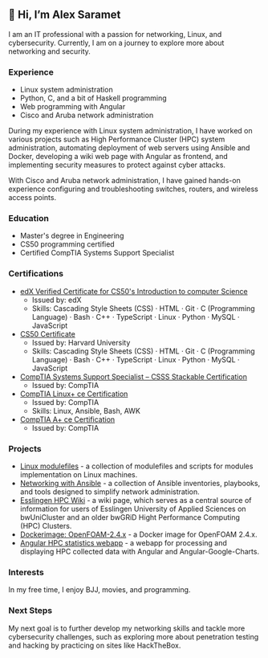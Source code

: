 ## 👋 Hi, I’m Alex Saramet

I am an IT professional with a passion for networking, Linux, and cybersecurity. Currently, I am on a journey to explore more about networking and security.

### Experience

- Linux system administration
- Python, C, and a bit of Haskell programming
- Web programming with Angular
- Cisco and Aruba network administration

During my experience with Linux system administration, I have worked on various projects such as High Performance Cluster (HPC) system administration, automating deployment of web servers using Ansible and Docker, developing a wiki web page with Angular as frontend, and implementing security measures to protect against cyber attacks.

With Cisco and Aruba network administration, I have gained hands-on experience configuring and troubleshooting switches, routers, and wireless access points.

### Education

- Master's degree in Engineering
- CS50 programming certified
- Certified CompTIA Systems Support Specialist

### Certifications

- [edX Verified Certificate for CS50's Introduction to computer Science](https://courses.edx.org/certificates/b3bc4a67aa2b4e969a22a178c450154b)
  - Issued by: edX
  - Skills: Cascading Style Sheets (CSS) · HTML · Git · C (Programming Language) · Bash · C++ · TypeScript · Linux · Python · MySQL · JavaScript
- [CS50 Certificate](https://certificates.cs50.io/852522f9-4e25-4702-93d0-8d6687c1f841.png?size=letter)
  - Issued by: Harvard University
  - Skills: Cascading Style Sheets (CSS) · HTML · Git · C (Programming Language) · Bash · C++ · TypeScript · Linux · Python · MySQL · JavaScript
- [CompTIA Systems Support Specialist – CSSS Stackable Certification](https://www.credly.com/badges/817e7692-c47a-476f-b9a5-32df6c86bd66?source=linked_in_profile)
  - Issued by: CompTIA
- [CompTIA Linux+ ce Certification](https://www.credly.com/badges/aaf3fd1b-c6fe-4d2c-9137-5402d65589c6?source=linked_in_profile)
  - Issued by: CompTIA
  - Skills: Linux, Ansible, Bash, AWK
- [CompTIA A+ ce Certification](https://www.credly.com/badges/10e54606-e39b-427f-a608-4e2f58e8f8db/linked_in_profile)
  - Issued by: CompTIA

### Projects

- [Linux modulefiles](https://github.com/asaramet/modulefiles) - a collection of modulefiles and scripts for  modules implementation on Linux machines.
- [Networking with Ansible](https://github.com/asaramet/ansible) - a collection of Ansible inventories, playbooks, and tools designed to simplify network administration.
- [Esslingen HPC Wiki](https://github.com/asaramet/wiki_es) - a wiki page, which serves as a central source of information for users of Esslingen University of Applied Sciences on bwUniCluster and an older bwGRiD Hight Performance Computing (HPC) Clusters.
- [Dockerimage: OpenFOAM-2.4.x](https://github.com/asaramet/openfoam-2.4.x) - a Docker image for OpenFOAM 2.4.x.
- [Angular HPC statistics webapp](https://github.com/asaramet/haw_ucc) - a webapp for processing and displaying HPC collected data with Angular and Angular-Google-Charts.

### Interests

In my free time, I enjoy BJJ, movies, and programming.

### Next Steps

My next goal is to further develop my networking skills and tackle more cybersecurity challenges, such as exploring more about penetration testing and hacking by practicing on sites like HackTheBox.

<!---
asaramet/asaramet is a ✨ special ✨ repository because its `README.md` (this file) appears on your GitHub profile.
You can click the Preview link to take a look at your changes.
--->
